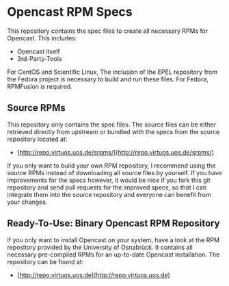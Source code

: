Opencast RPM Specs
==================

This repository contains the spec files to create all necessary RPMs for
Opencast. This includes:

 - Opencast itself
 - 3rd-Party-Tools

For CentOS and Scientific Linux, The inclusion of the EPEL repository from the
Fedora project is necessary to build and run these files. For Fedora, RPMFusion
is required.


Source RPMs
-----------

This repository only contains the spec files. The source files can be either
retrieved directly from upstream or bundled with the specs from the source
repository located at:

 - [http://repo.virtuos.uos.de/srpms/](http://repo.virtuos.uos.de/srpms/)

If you only want to build your own RPM repository, I recommend using the source
RPMs instead of downloading all source files by yourself. If you have
improvements for the specs however, it would be nice if you fork this git
repository and send pull requests for the improved specs, so that I can
integrate them into the source repository and everyone can benefit from your
changes.


Ready-To-Use: Binary Opencast RPM Repository
--------------------------------------------

If you only want to install Opencast on your system, have a look at the RPM
repository provided by the University of Osnabrück. It contains all necessary
pre-compiled RPMs for an up-to-date Opencast installation. The repository can
be found at:

 - [http://repo.virtuos.uos.de](http://repo.virtuos.uos.de)
